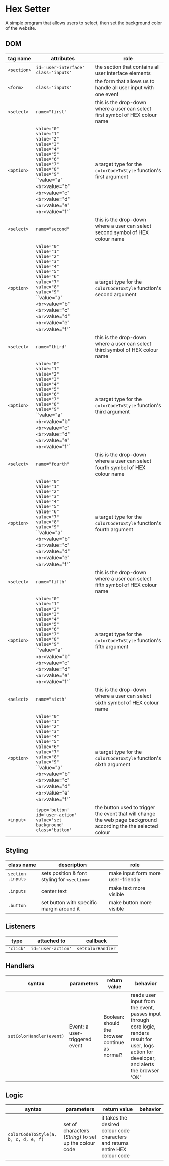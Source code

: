# Hex Setter

A simple program that allows users to select, then set the background color of the website.

## DOM

| tag name | attributes | role |
| --- | --- | --- |
| `<section>`| `id='user-interface' class='inputs'`|the section that contains all user interface elements  |
|`<form>` |`class='inputs'` | the form that allows us to handle all user input with one event|
|`<select>` |`name="first"` | this is the drop-down where a user can select first symbol of HEX colour name|
|`<option>` |`value="0"`<br>`value="1"`<br>`value="2"`<br>`value="3"`<br>`value="4"`<br>`value="5"`<br>`value="6"`<br>`value="7"`<br>`value="8"`<br>`value="9"`<br>``value="a"`<br>`value="b"`<br>`value="c"`<br>`value="d"`<br>`value="e"`<br>`value="f"`| a target type for the `colorCodeToStyle` function's first argument |
|`<select>` |`name="second"` | this is the drop-down where a user can select second symbol of HEX colour name|
|`<option>` |`value="0"`<br>`value="1"`<br>`value="2"`<br>`value="3"`<br>`value="4"`<br>`value="5"`<br>`value="6"`<br>`value="7"`<br>`value="8"`<br>`value="9"`<br>``value="a"`<br>`value="b"`<br>`value="c"`<br>`value="d"`<br>`value="e"`<br>`value="f"`| a target type for the `colorCodeToStyle` function's second argument |
|`<select>` |`name="third"` | this is the drop-down where a user can select third symbol of HEX colour name|
|`<option>` |`value="0"`<br>`value="1"`<br>`value="2"`<br>`value="3"`<br>`value="4"`<br>`value="5"`<br>`value="6"`<br>`value="7"`<br>`value="8"`<br>`value="9"`<br>``value="a"`<br>`value="b"`<br>`value="c"`<br>`value="d"`<br>`value="e"`<br>`value="f"`| a target type for the `colorCodeToStyle` function's third argument |
|`<select>` |`name="fourth"` | this is the drop-down where a user can select fourth symbol of HEX colour name|
|`<option>` |`value="0"`<br>`value="1"`<br>`value="2"`<br>`value="3"`<br>`value="4"`<br>`value="5"`<br>`value="6"`<br>`value="7"`<br>`value="8"`<br>`value="9"`<br>``value="a"`<br>`value="b"`<br>`value="c"`<br>`value="d"`<br>`value="e"`<br>`value="f"`| a target type for the `colorCodeToStyle` function's fourth argument |
|`<select>` |`name="fifth"` | this is the drop-down where a user can select fifth symbol of HEX colour name|
|`<option>` |`value="0"`<br>`value="1"`<br>`value="2"`<br>`value="3"`<br>`value="4"`<br>`value="5"`<br>`value="6"`<br>`value="7"`<br>`value="8"`<br>`value="9"`<br>``value="a"`<br>`value="b"`<br>`value="c"`<br>`value="d"`<br>`value="e"`<br>`value="f"`| a target type for the `colorCodeToStyle` function's fifth argument |
|`<select>` |`name="sixth"` | this is the drop-down where a user can select sixth symbol of HEX colour name|
|`<option>` |`value="0"`<br>`value="1"`<br>`value="2"`<br>`value="3"`<br>`value="4"`<br>`value="5"`<br>`value="6"`<br>`value="7"`<br>`value="8"`<br>`value="9"`<br>``value="a"`<br>`value="b"`<br>`value="c"`<br>`value="d"`<br>`value="e"`<br>`value="f"`| a target type for the `colorCodeToStyle` function's sixth argument |
|`<input>` |`type='button' id='user-action' value='set background' class='button' ` | the button used to trigger the event that will change the web page background according the the selected colour|

## Styling

| class name | description | role |
| --- | --- | --- |
|`section .inputs` | sets position & font styling for `<section>`| make input form more user-friendly|
|`.inputs` |center text | make text more visible|
|`.button` | set button with specific margin around it | make button more visible|

## Listeners

| type | attached to | callback |
| --- | --- | --- |
|`'click'` |`id='user-action'` |`setColorHandler` |

## Handlers

| syntax | parameters | return value | behavior |
| --- | --- | --- | --- |
| `setColorHandler(event)`| Event: a user-triggered event| Boolean: should the browser continue as normal? | reads user input from the event, passes input through core logic, renders result for user, logs action for developer, and alerts the browser 'OK' |
## Logic

| syntax | parameters | return value | behavior |
| --- | --- | --- | --- |
|`colorCodeToStyle(a, b, c, d, e, f)`| set of characters (_String_) to set up the colour code| it takes the desired colour code characters and returns entire HEX colour code| 

